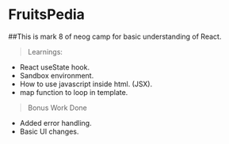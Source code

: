 # FruitsPedia
##This is mark 8  of neog camp for basic understanding of React.
>Learnings:
- React useState hook.
- Sandbox environment.
- How to use javascript inside html. (JSX).
- map function to loop in template.


> Bonus Work Done
- Added error handling.
- Basic UI changes.

